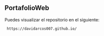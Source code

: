 ## PortafolioWeb


Puedes visualizar el repositorio en el siguiente:

```bash
 https://davidarcos007.github.io/
```
